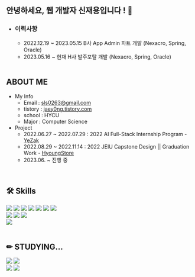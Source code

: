 ## 안녕하세요,  웹 개발자 신재용입니다 ! 👋 

* ### 이력사항
  * 2022.12.19 ~ 2023.05.15 B사 App Admin 파트 개발 (Nexacro, Spring, Oracle)
  * 2023.05.16 ~ 현재 H사 발주포탈 개발 (Nexacro, Spring, Oracle)
   <br/>
<!-- <p>💛 → <a href="https://www.instagram.com/j__y0ng/"> INSTARGRAM </a></p> <br/> -->

<div align=left><h2>ABOUT ME</h2></div>

* My Info
  * Email : sls0263@gmail.com
  * tistory : <a href="https://jaey0ng.tistory.com/">jaey0ng.tistory.com</a>
  * school : HYCU
  * Major : Computer Science
* Project
  * 2022.06.27 ~ 2022.07.29 : 2022 AI Full-Stack Internship Program - <a href="https://github.com/YeZak">YeZak</a>
  * 2022.08.29 ~ 2022.11.14 : 2022 JEIU Capstone Design || Graduation Work - <a href="https://github.com/HyoungStore">HyoungStore</a>
  * 2023.06.   ~ 진행 중 
<br/>

<div align=left><h2>🛠 Skills </h2></div>

<div align=left>
  <img src="https://img.shields.io/badge/-HTML5-F05032?style=for-the-badge&logo=html5&logoColor=ffffff"/>
  <img src="https://img.shields.io/badge/CSS3-007ACC.svg?style=for-the-badge&logo=css3"/>
  <img src="https://img.shields.io/badge/JSP-007396?style=for-the-badge&logo=java&logoColor=white">
  <img src="https://img.shields.io/badge/Python-3776AB?style=for-the-badge&logo=Python&logoColor=white">
  <img src="https://img.shields.io/badge/django-092E20?style=for-the-badge&logo=django&logoColor=white"> 
  <img src="https://img.shields.io/badge/flask-092E20?style=for-the-badge&logo=flask&logoColor=white"> 
  <img src="https://img.shields.io/badge/mysql-4479A1?style=for-the-badge&logo=mysql&logoColor=white"> <br/>
  
  <img src="https://img.shields.io/badge/GitHub-181717?style=for-the-badge&logo=github"/>
  <img src="https://img.shields.io/badge/Slack-4A154B?style=for-the-badge&logo=slack"/>
  <img src="https://img.shields.io/badge/Notion-000000?style=for-the-badge&logo=notion"/> <br/>
  
  <img src="https://img.shields.io/badge/Photoshop-31A8FF?style=for-the-badge&logo=adobe photoshop&logoColor=white"/>
</div> <br/>

<div align=left><h2>✏ STUDYING... </h2></div>

<div align=left>
  <img src="https://img.shields.io/badge/spring-6DB33F?style=for-the-badge&logo=spring&logoColor=white">
  <img src="https://img.shields.io/badge/-JavaScript-F7DF1E?style=for-the-badge&logo=javascript&logoColor=000000"/> 
   <br/>
  <img src="https://img.shields.io/badge/-React-222222?style=for-the-badge&logo=react"/>
  <img src="https://img.shields.io/badge/node.js-339933?style=for-the-badge&logo=Node.js&logoColor=white">
</div> <br/>


<!--
**sls0263/sls0263** is a ✨ _special_ ✨ repository because its `README.md` (this file) appears on your GitHub profile.

Here are some ideas to get you started:

- 🔭 I’m currently working on ...
- 🌱 I’m currently learning ...
- 👯 I’m looking to collaborate on ...
- 🤔 I’m looking for help with ...
- 💬 Ask me about ...
- 📫 How to reach me: ...
- 😄 Pronouns: ...
- ⚡ Fun fact: ...
-->
